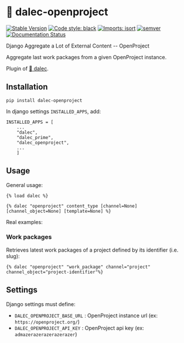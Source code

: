 # 🔗 dalec-openproject

[![Stable Version](https://img.shields.io/pypi/v/dalec-openproject?color=blue)](https://pypi.org/project/dalec-openproject/)
[![Code style: black](https://img.shields.io/badge/code%20style-black-000000.svg)](https://github.com/psf/black)
[![Imports: isort](https://img.shields.io/badge/%20imports-isort-%231674b1?style=flat&labelColor=ef8336)](https://pycqa.github.io/isort/)
[![semver](https://img.shields.io/badge/semver-2.0.0-green)](https://semver.org/)
[![Documentation Status](https://readthedocs.org/projects/dalec-openproject/badge/?version=latest)](https://dalec-openproject.readthedocs.io/en/latest/?badge=latest)

Django Aggregate a Lot of External Content -- OpenProject

Aggregate last work packages from a given OpenProject instance.

Plugin of [🤖 dalec](https://github.com/webu/dalec).

## Installation

```
pip install dalec-openproject
```

In django settings `INSTALLED_APPS`, add:

```
INSTALLED_APPS = [
    ...
    "dalec",
    "dalec_prime",
    "dalec_openproject",
    ...
    ]
```


## Usage

General usage:
```django
{% load dalec %}

{% dalec "openproject" content_type [channel=None] [channel_object=None] [template=None] %}
```

Real examples:

### Work packages

Retrieves latest work packages of a project defined by its identifier (i.e. slug):

```django
{% dalec "openproject" "work_package" channel="project" channel_object="project-identifier"%}
```


## Settings

Django settings must define:

  - `DALEC_OPENPROJECT_BASE_URL` : OpenProject instance url (ex: `https://openproject.org/`)
  - `DALEC_OPENPROJECT_API_KEY` : OpenProject api key (ex: `admazerazerazerazerazer`)

